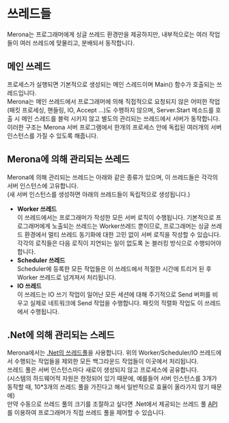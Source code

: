 쓰레드들
====
Merona는 프로그래머에게 싱글 쓰레드 환경만을 제공하지만, 내부적으로는 여러 작업들이 여러 쓰레드에 맞물리고, 분배되서 동작합니다.

메인 쓰레드
----
프로세스가 실행되면 기본적으로 생성되는 메인 스레드이며 Main() 함수가 호출되는 쓰레드입니다.<br>
Merona는 메인 쓰레드에서 프로그래머에 의해 직접적으로 요청되지 않은 어떠한 작업(패킷 프로세싱, 핸들링, IO, Accept ...)도 수행하지 않으며, Server.Start 메소드를 호출 시 메인 스레드를 블럭 시키지 않고 별도의 관리되는 쓰레드에서 서버가 동작합니다.<br>
이러한 구조는 Merona 서버 프로그램에서 한개의 프로세스 안에 독립된 여러개의 서버 인스턴스를 가질 수 있도록 해줍니다.

Merona에 의해 관리되는 쓰레드
----
Merona에 의해 관리되는 쓰레드는 아래와 같은 종류가 있으며, 이 쓰레드들은 각각의 서버 인스턴스에 고유합니다.<br>
(새 서버 인스턴스를 생성하면 아래의 쓰레드들이 독립적으로 생성됩니다.)
* __Worker 쓰레드__<br>
  이 쓰레드에서는 프로그래머가 작성한 모든 서버 로직이 수행됩니다. 기본적으로 프로그래머에게 노출되는 쓰레드는 Worker쓰레드 뿐이므로, 프로그래머는 싱글 쓰레드 환경에서 멀티 쓰레드 동기화에 대한 고민 없이 서버 로직을 작성할 수 있습니다. 각각의 로직들은 다음 로직이 지연되는 일이 없도록 논 블러킹 방식으로 수행되어야 합니다.
* __Scheduler 쓰레드__<br>
  Scheduler에 등록한 모든 작업들은 이 쓰레드에서 적절한 시간에 트리거 된 후 Worker 쓰레드로 넘겨져서 처리됩니다.
* __IO 쓰레드__<br>
  이 쓰레드는 IO 쓰기 작업이 일어난 모든 세션에 대해 주기적으로 Send 버퍼를 비우고 실제로 네트워크에 Send 작업을 수행합니다. 패킷의 직렬화 작업도 이 쓰레드에서 수행됩니다.

.Net에 의해 관리되는 스레드
----
Merona에서는 [.Net의 쓰레드풀](https://msdn.microsoft.com/ko-kr/library/0ka9477y(v=VS.110).aspx)을 사용합니다. 위의 Worker/Scheduler/IO 쓰레드에서 수행되는 작업들을 제외한 모든 백그라운드 작업들이 이곳에서 처리됩니다.<br>
쓰레드 풀은 서버 인스턴스마다 새로이 생성되지 않고 프로세스에 공유합니다.<br>
(시스템의 하드웨어적 자원은 한정되어 있기 때문에, 예를들어 서버 인스턴스를 3개가 동작할 때, 10*3개의 쓰레드 풀을 가진다고 해서 일반적으로 효율이 올라가지 않기 때문에)
<br>
만약 수동으로 쓰레드 풀의 크기를 조절하고 싶다면 .Net에서 제공되는 쓰레드 풀 [API](https://msdn.microsoft.com/ko-kr/library/system.threading.threadpool.setmaxthreads(v=vs.110).aspx)를 이용하여 프로그래머가 직접 쓰레드 풀을 제어할 수 있습니다.
